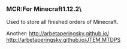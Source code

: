 ### MCR:For Minecraft1.12.2\

Used to store all finished orders of Minecraft.

Another:
http://arbetaperingsky.github.io/
http://arbetaperingsky.github.io/JTEM.MTDPS
